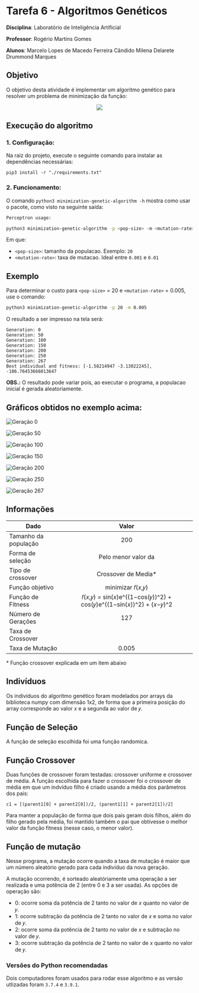 # Tarefa 6 - Algoritmos Genéticos

**Disciplina**: Laboratório de Inteligência Artificial

**Professor**: Rogério Martins Gomes

**Alunos**:
Marcelo Lopes de Macedo Ferreira Cândido
Milena Delarete Drummond Marques

## Objetivo

O objetivo desta atividade é implementar um algoritmo genético para resolver um problema de minimização da função:
<div style="display: flex; justify-content: center">
  <img src="https://render.githubusercontent.com/render/math?math=f(x%2C%20y)%20%3D%20\sin{(x)}e^{[1%20-%20%20\cos{(y)}]^2}%20%2B%20\cos{(y)}e^{[1%20-%20\sin{(x)}]^2}%20%2B%20(x%20-%20y)^2">
</div>

## Execução do algoritmo

### 1. Configuração:
Na raiz do projeto, execute o seguinte comando para instalar as dependências necessárias:
```
pip3 install -r "./requirements.txt"
```

### 2. Funcionamento:
O comando `python3 minimization-genetic-algorithm -h` mostra como usar o pacote, como visto na seguinte saída:
```bash
Perceptron usage:

python3 minimization-genetic-algorithm -p <pop-size> -m <mutation-rate>
```
Em que:
- `<pop-size>`: tamanho da populacao. Exemplo: `20`
- `<mutation-rate>`: taxa de mutacao. Ideal entre `0.001` e `0.01`

## Exemplo

Para determinar o custo para `<pop-size>` = 20 e `<mutation-rate>` = 0.005, use o comando:
```bash
python3 minimization-genetic-algorithm -p 20 -m 0.005
```

O resultado a ser impresso na tela será:
```
Generation: 0
Generation: 50
Generation: 100
Generation: 150
Generation: 200
Generation: 250
Generation: 267
Best individual and fitness: [-1.58214947 -3.13022245], -106.76453666013647
```

**OBS.:** O resultado pode variar pois, ao executar o programa, a populacao inicial é gerada aleatoriamente. 

## Gráficos obtidos no exemplo acima:

![Geração 0](./images/generation0.png)

![Geração 50](./images/generation50.png)

![Geração 100](./images/generation100.png)

![Geração 150](./images/generation150.png)

![Geração 200](./images/generation200.png)

![Geração 250](./images/generation250.png)

![Geração 267](./images/generation267.png)

## Informações
| Dado                 | Valor                                                              |
|----------------------|:------------------------------------------------------------------:|
| Tamanho da população |                                 200                                |
| Forma de seleção     |                        Pelo menor valor da                         |
| Tipo de crossover    |                         Crossover de Media*                        |
| Função objetivo      |                          minimizar 𝑓(𝑥,𝑦)                          |
| Função de Fitness    | 𝑓(𝑥,𝑦) = sin(𝑥)e^((1−cos(𝑦))^2) + cos(𝑦)e^((1−sin(𝑥))^2) + (𝑥−𝑦)^2 |
| Número de Gerações   |                                 127                                |
| Taxa de Crossover    |                                                                    |
| Taxa de Mutação      |                                0.005                               |

\* Função crossover explicada em um item abaixo

## Indivíduos
Os indivíduos do algoritmo genético foram modelados por arrays da biblioteca numpy com dimensão 1x2, de forma que a primeira posição do array corresponde ao valor 𝑥 e a segunda ao valor de 𝑦.

## Função de Seleção
A função de seleção escolhida foi uma função randomica.

## Função Crossover
Duas funções de crossover foram testadas: crossover uniforme e crossover de média.
A função escolhida para fazer o crossover foi o crossover de média em que um indvíduo filho é criado usando a média dos parâmetros dos pais:
```
c1 = [(parent1[0] + parent2[0])/2, (parent1[1] + parent2[1])/2]
```
Para manter a população de forma que dois pais geram dois filhos, além do filho gerado pela média, foi mantido também o pai que obtivesse o melhor valor da função fitness (nesse caso, o menor valor).

## Função de mutação
Nesse programa, a mutação ocorre quando a taxa de mutação é maior que um número aleatório gerado para cada indivíduo da nova geração.

A mutação ocorrendo, é sorteado aleatóriamente uma operação a ser realizada e uma potência de 2 (entre 0 e 3 a ser usada).
As opções de operação são:
- 0: ocorre soma da potência de 2 tanto no valor de 𝑥 quanto no valor de 𝑦.
- 1: ocorre subtração da potência de 2 tanto no valor de 𝑥 e soma no valor de 𝑦.
- 2: ocorre soma da potência de 2 tanto no valor de 𝑥 e subtração no valor de 𝑦.
- 3: ocorre subtração da potência de 2 tanto no valor de 𝑥 quanto no valor de 𝑦.

### Versões do Python recomendadas

Dois computadores foram usados para rodar esse algoritmo e as versão utlizadas foram `3.7.4` e `3.9.1`.

